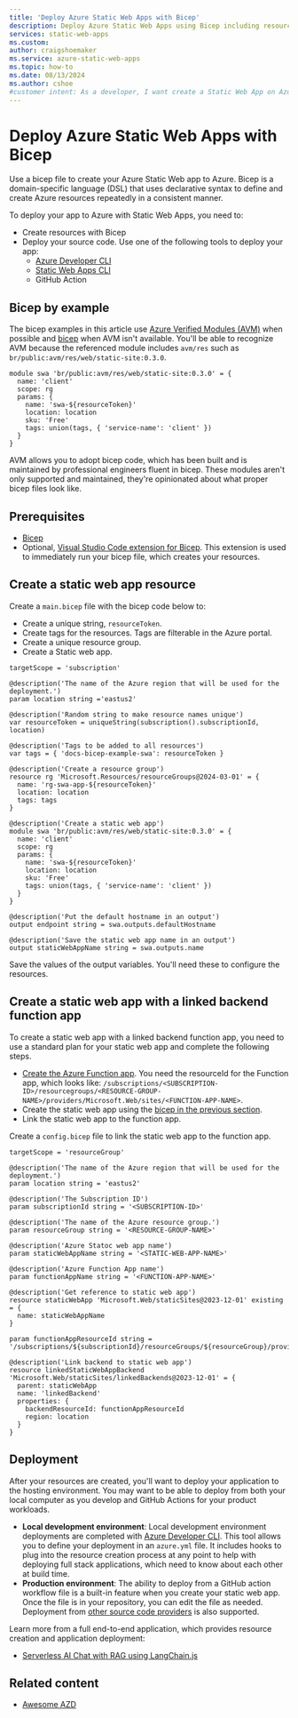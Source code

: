 ```yaml
---
title: 'Deploy Azure Static Web Apps with Bicep'
description: Deploy Azure Static Web Apps using Bicep including resource creation and configuration. Link your own Azure Function to support your static web app.
services: static-web-apps
ms.custom: 
author: craigshoemaker
ms.service: azure-static-web-apps
ms.topic: how-to
ms.date: 08/13/2024
ms.author: cshoe
#customer intent: As a developer, I want create a Static Web App on Azure with a Bicep file so that the process can to automated.
---
```


# Deploy Azure Static Web Apps with Bicep

Use a bicep file to create your Azure Static Web app to Azure. Bicep is a domain-specific language (DSL) that uses declarative syntax to define and create Azure resources repeatedly in a consistent manner.

To deploy your app to Azure with Static Web Apps, you need to: 
* Create resources with Bicep
* Deploy your source code. Use one of the following tools to deploy your app:
    * [Azure Developer CLI](/azure/developer/azure-developer-cli)
    * [Static Web Apps CLI](https://github.com/Azure/static-web-apps-cli)
    * GitHub Action
 
## Bicep by example

The bicep examples in this article use [Azure Verified Modules (AVM)](https://azure.github.io/Azure-Verified-Modules/) when possible and [bicep](/azure/azure-resource-manager/bicep/) when AVM isn't available. You'll be able to recognize AVM because the referenced module includes `avm/res` such as `br/public:avm/res/web/static-site:0.3.0`.

```bicep
module swa 'br/public:avm/res/web/static-site:0.3.0' = {
  name: 'client'
  scope: rg
  params: {
    name: 'swa-${resourceToken}'
    location: location
    sku: 'Free'
    tags: union(tags, { 'service-name': 'client' })
  }
}
```

AVM allows you to adopt bicep code, which has been built and is maintained by professional engineers fluent in bicep. These modules aren't only supported and maintained, they're opinionated about what proper bicep files look like.

## Prerequisites

- [Bicep](../azure-resource-manager/bicep/install.md)
- Optional, [Visual Studio Code extension for Bicep](https://marketplace.visualstudio.com/items?itemName=ms-azuretools.vscode-bicep). This extension is used to immediately run your bicep file, which creates your resources.

## Create a static web app resource

Create a `main.bicep` file with the bicep code below to:

* Create a unique string, `resourceToken`. 
* Create tags for the resources. Tags are filterable in the Azure portal. 
* Create a unique resource group.
* Create a Static web app.
    
```bicep
targetScope = 'subscription'

@description('The name of the Azure region that will be used for the deployment.')
param location string ='eastus2'

@description('Random string to make resource names unique')
var resourceToken = uniqueString(subscription().subscriptionId, location)

@description('Tags to be added to all resources')
var tags = { 'docs-bicep-example-swa': resourceToken }

@description('Create a resource group')
resource rg 'Microsoft.Resources/resourceGroups@2024-03-01' = {
  name: 'rg-swa-app-${resourceToken}'
  location: location
  tags: tags
}

@description('Create a static web app')
module swa 'br/public:avm/res/web/static-site:0.3.0' = {
  name: 'client'
  scope: rg
  params: {
    name: 'swa-${resourceToken}'
    location: location
    sku: 'Free'
    tags: union(tags, { 'service-name': 'client' })
  }
}

@description('Put the default hostname in an output')
output endpoint string = swa.outputs.defaultHostname

@description('Save the static web app name in an output')
output staticWebAppName string = swa.outputs.name
```

Save the values of the output variables. You'll need these to configure the resources.

## Create a static web app with a linked backend function app

To create a static web app with a linked backend function app, you need to use a standard plan for your static web app and complete the following steps.

* [Create the Azure Function app](/azure/azure-functions/functions-create-first-function-bicep). You need the resourceId for the Function app, which looks like: `/subscriptions/<SUBSCRIPTION-ID>/resourcegroups/<RESOURCE-GROUP-NAME>/providers/Microsoft.Web/sites/<FUNCTION-APP-NAME>`.
* Create the static web app using the [bicep in the previous section](#create-a-static-web-app-resource).
* Link the static web app to the function app.

Create a `config.bicep` file to link the static web app to the function app. 

```bicep
targetScope = 'resourceGroup'

@description('The name of the Azure region that will be used for the deployment.')
param location string = 'eastus2'

@description('The Subscription ID')
param subscriptionId string = '<SUBSCRIPTION-ID>'

@description('The name of the Azure resource group.')
param resourceGroup string = '<RESOURCE-GROUP-NAME>'

@description('Azure Statoc web app name')
param staticWebAppName string = '<STATIC-WEB-APP-NAME>'

@description('Azure Function App name')
param functionAppName string = '<FUNCTION-APP-NAME>'

@description('Get reference to static web app')
resource staticWebApp 'Microsoft.Web/staticSites@2023-12-01' existing = {
  name: staticWebAppName
}

param functionAppResourceId string = '/subscriptions/${subscriptionId}/resourceGroups/${resourceGroup}/providers/Microsoft.Web/sites/${functionAppName}'

@description('Link backend to static web app')
resource linkedStaticWebAppBackend 'Microsoft.Web/staticSites/linkedBackends@2023-12-01' = {
  parent: staticWebApp
  name: 'linkedBackend'
  properties: {
    backendResourceId: functionAppResourceId
    region: location
  }
}
```

## Deployment

After your resources are created, you'll want to deploy your application to the hosting environment. You may want to be able to deploy from both your local computer as you develop and GitHub Actions for your product workloads. 

* **Local development environment**: Local development environment deployments are completed with [Azure Developer CLI](/azure/developer/azure-developer-cli). This tool allows you to define your deployment in an `azure.yml` file. It includes hooks to plug into the resource creation process at any point to help with deploying full stack applications, which need to know about each other at build time.
* **Production environment**: The ability to deploy from a GitHub action workflow file is a built-in feature when you create your static web app. Once the file is in your repository, you can edit the file as needed. Deployment from [other source code providers](external-providers.md) is also supported.

Learn more from a full end-to-end application, which provides resource creation and application deployment: 

* [Serverless AI Chat with RAG using LangChain.js](https://github.com/Azure-Samples/serverless-chat-langchainjs)

## Related content

* [Awesome AZD](https://azure.github.io/awesome-azd/?tags=swa)

